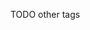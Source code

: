 [//]: # (This file was generated from: doc/templates/03-Tags.mdt using the documentation_builder package on: 2021-08-26 20:14:16.834840.)






TODO other tags